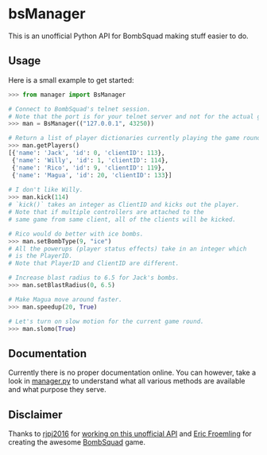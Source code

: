 # bsManager

This is an unofficial Python API for BombSquad making stuff easier to do.

## Usage

Here is a small example to get started:
```python
>>> from manager import BsManager

# Connect to BombSquad's telnet session.
# Note that the port is for your telnet server and not for the actual game instance.
>>> man = BsManager(("127.0.0.1", 43250))

# Return a list of player dictionaries currently playing the game round.
>>> man.getPlayers()
[{'name': 'Jack', 'id': 0, 'clientID': 113},
 {'name': 'Willy', 'id': 1, 'clientID': 114},
 {'name': 'Rico', 'id': 9, 'clientID': 119},
 {'name': 'Magua', 'id': 20, 'clientID': 133}]
 
# I don't like Willy.
>>> man.kick(114)
# `kick()` takes an integer as ClientID and kicks out the player.
# Note that if multiple controllers are attached to the
# same game from same client, all of the clients will be kicked.

# Rico would do better with ice bombs.
>>> man.setBombType(9, "ice")
# All the powerups (player status effects) take in an integer which
# is the PlayerID.
# Note that PlayerID and ClientID are different.

# Increase blast radius to 6.5 for Jack's bombs.
>>> man.setBlastRadius(0, 6.5)

# Make Magua move around faster.
>>> man.speedup(20, True)

# Let's turn on slow motion for the current game round.
>>> man.slomo(True)
```

## Documentation

Currently there is no proper documentation online. You can however, take a look
in [manager.py](manager.py) to understand what all various methods are available
and what purpose they serve.

## Disclaimer

Thanks to [rjpj2016](https://github.com/rjpj2016) for
[working on this unofficial API](https://github.com/rjpj2016/bsManager)
and [Eric Froemling](https://www.froemling.net/about) for creating the
awesome [BombSquad](https://www.froemling.net/apps/bombsquad) game.
